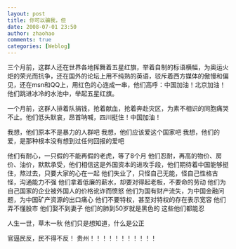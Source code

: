 ```yaml
---
layout: post
title: 你可以骗我，但
date: 2008-07-01 23:50
author: zhaohao
comments: true
categories: [Weblog]
---
```

三个月前，这群人还在世界各地挥舞着五星红旗，举着自制的标语横幅，为奥运火炬的荣光而抗争，还在国外的论坛上用不纯熟的英语，驳斥着西方媒体的傲慢和偏见，还在msn和QQ上，用红色的心连成一串，他们高呼：中国加油！北京加油！他们跳进冰冷的水池中，举起五星红旗。

一个月前，这群人排着队捐钱，抢着献血，抢着奔赴灾区，为素不相识的同胞痛哭不止。他们低头默哀，昂首呐喊，四川挺住！中国加油！

我想，他们原本不是暴力的人群吧
我想，他们应该爱这个国家吧
我想，他们的爱，是那种根本没有想到过任何回报的爱吧

他们有耐心，一只假的不能再假的老虎，等了8个月
他们忍耐，再高的物价、房价、油价，默默承受，他们相信这是外国资本的进攻手段，他们期待着中国能够挺住，熬过去，只要大家的心在一起
他们失业了，只怪自己无能，怪自己性格古怪，沟通能力不强
他们拿着低廉的薪水，却要对得起老板，不要命的劳动
他们为自己国家的企业被外国人的价格讹诈而愤怒
他们为国有财产流失，为中国金融问题，为中国矿产资源的出口痛心
他们不要特权，甚至对特权的存在表示宽容
他们弄不懂股市
他们娶不到妻子
他们的肺到50岁就是黑色的
这些他们都能忍

人生一世，草木一秋
他们只是想知道，什么是公正

官逼民反，民不得不反！
贵州！！！！！！！！！！！
